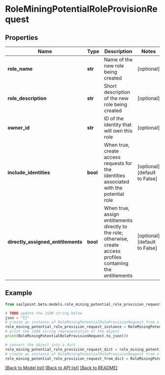 # RoleMiningPotentialRoleProvisionRequest


## Properties

Name | Type | Description | Notes
------------ | ------------- | ------------- | -------------
**role_name** | **str** | Name of the new role being created | [optional] 
**role_description** | **str** | Short description of the new role being created | [optional] 
**owner_id** | **str** | ID of the identity that will own this role | [optional] 
**include_identities** | **bool** | When true, create access requests for the identities associated with the potential role | [optional] [default to False]
**directly_assigned_entitlements** | **bool** | When true, assign entitlements directly to the role; otherwise, create access profiles containing the entitlements | [optional] [default to False]

## Example

```python
from sailpoint.beta.models.role_mining_potential_role_provision_request import RoleMiningPotentialRoleProvisionRequest

# TODO update the JSON string below
json = "{}"
# create an instance of RoleMiningPotentialRoleProvisionRequest from a JSON string
role_mining_potential_role_provision_request_instance = RoleMiningPotentialRoleProvisionRequest.from_json(json)
# print the JSON string representation of the object
print(RoleMiningPotentialRoleProvisionRequest.to_json())

# convert the object into a dict
role_mining_potential_role_provision_request_dict = role_mining_potential_role_provision_request_instance.to_dict()
# create an instance of RoleMiningPotentialRoleProvisionRequest from a dict
role_mining_potential_role_provision_request_from_dict = RoleMiningPotentialRoleProvisionRequest.from_dict(role_mining_potential_role_provision_request_dict)
```
[[Back to Model list]](../README.md#documentation-for-models) [[Back to API list]](../README.md#documentation-for-api-endpoints) [[Back to README]](../README.md)


